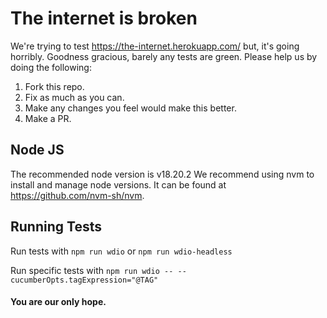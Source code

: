 # The internet is broken

We're trying to test https://the-internet.herokuapp.com/ but, it's going horribly. Goodness gracious, barely any tests are green. Please help us by doing the following:

1. Fork this repo.
2. Fix as much as you can.
3. Make any changes you feel would make this better.
4. Make a PR.

## Node JS

The recommended node version is v18.20.2
We recommend using nvm to install and manage node versions. It can be found at https://github.com/nvm-sh/nvm.

## Running Tests

Run tests with `npm run wdio` or `npm run wdio-headless`

Run specific tests with `npm run wdio -- --cucumberOpts.tagExpression="@TAG"`

#### You are our only hope.
